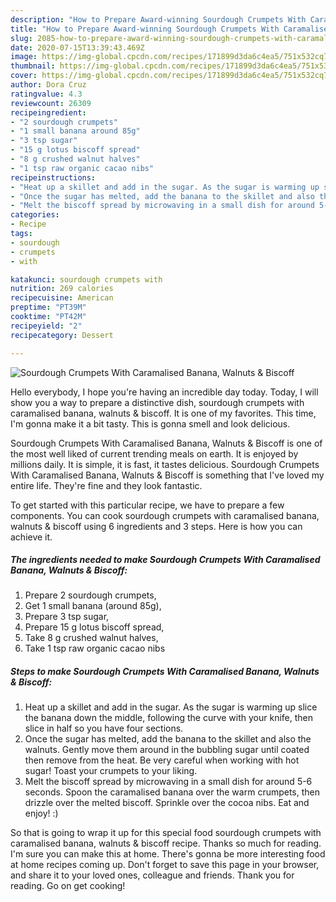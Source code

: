 ```yaml
---
description: "How to Prepare Award-winning Sourdough Crumpets With Caramalised Banana, Walnuts &amp;amp; Biscoff"
title: "How to Prepare Award-winning Sourdough Crumpets With Caramalised Banana, Walnuts &amp;amp; Biscoff"
slug: 2085-how-to-prepare-award-winning-sourdough-crumpets-with-caramalised-banana-walnuts-and-amp-biscoff
date: 2020-07-15T13:39:43.469Z
image: https://img-global.cpcdn.com/recipes/171899d3da6c4ea5/751x532cq70/sourdough-crumpets-with-caramalised-banana-walnuts-biscoff-recipe-main-photo.jpg
thumbnail: https://img-global.cpcdn.com/recipes/171899d3da6c4ea5/751x532cq70/sourdough-crumpets-with-caramalised-banana-walnuts-biscoff-recipe-main-photo.jpg
cover: https://img-global.cpcdn.com/recipes/171899d3da6c4ea5/751x532cq70/sourdough-crumpets-with-caramalised-banana-walnuts-biscoff-recipe-main-photo.jpg
author: Dora Cruz
ratingvalue: 4.3
reviewcount: 26309
recipeingredient:
- "2 sourdough crumpets"
- "1 small banana around 85g"
- "3 tsp sugar"
- "15 g lotus biscoff spread"
- "8 g crushed walnut halves"
- "1 tsp raw organic cacao nibs"
recipeinstructions:
- "Heat up a skillet and add in the sugar. As the sugar is warming up slice the banana down the middle, following the curve with your knife, then slice in half so you have four sections."
- "Once the sugar has melted, add the banana to the skillet and also the walnuts. Gently move them around in the bubbling sugar until coated then remove from the heat. Be very careful when working with hot sugar! Toast your crumpets to your liking."
- "Melt the biscoff spread by microwaving in a small dish for around 5-6 seconds. Spoon the caramalised banana over the warm crumpets, then drizzle over the melted biscoff. Sprinkle over the cocoa nibs. Eat and enjoy! :)"
categories:
- Recipe
tags:
- sourdough
- crumpets
- with

katakunci: sourdough crumpets with 
nutrition: 269 calories
recipecuisine: American
preptime: "PT39M"
cooktime: "PT42M"
recipeyield: "2"
recipecategory: Dessert

---
```



![Sourdough Crumpets With Caramalised Banana, Walnuts &amp; Biscoff](https://img-global.cpcdn.com/recipes/171899d3da6c4ea5/751x532cq70/sourdough-crumpets-with-caramalised-banana-walnuts-biscoff-recipe-main-photo.jpg)

Hello everybody, I hope you're having an incredible day today. Today, I will show you a way to prepare a distinctive dish, sourdough crumpets with caramalised banana, walnuts &amp; biscoff. It is one of my favorites. This time, I'm gonna make it a bit tasty. This is gonna smell and look delicious.

Sourdough Crumpets With Caramalised Banana, Walnuts &amp; Biscoff is one of the most well liked of current trending meals on earth. It is enjoyed by millions daily. It is simple, it is fast, it tastes delicious. Sourdough Crumpets With Caramalised Banana, Walnuts &amp; Biscoff is something that I've loved my entire life. They're fine and they look fantastic.




To get started with this particular recipe, we have to prepare a few components. You can cook sourdough crumpets with caramalised banana, walnuts &amp; biscoff using 6 ingredients and 3 steps. Here is how you can achieve it.

<!--inarticleads1-->

##### The ingredients needed to make Sourdough Crumpets With Caramalised Banana, Walnuts &amp; Biscoff:

1. Prepare 2 sourdough crumpets,
1. Get 1 small banana (around 85g),
1. Prepare 3 tsp sugar,
1. Prepare 15 g lotus biscoff spread,
1. Take 8 g crushed walnut halves,
1. Take 1 tsp raw organic cacao nibs




<!--inarticleads2-->

##### Steps to make Sourdough Crumpets With Caramalised Banana, Walnuts &amp; Biscoff:

1. Heat up a skillet and add in the sugar. As the sugar is warming up slice the banana down the middle, following the curve with your knife, then slice in half so you have four sections.
1. Once the sugar has melted, add the banana to the skillet and also the walnuts. Gently move them around in the bubbling sugar until coated then remove from the heat. Be very careful when working with hot sugar! Toast your crumpets to your liking.
1. Melt the biscoff spread by microwaving in a small dish for around 5-6 seconds. Spoon the caramalised banana over the warm crumpets, then drizzle over the melted biscoff. Sprinkle over the cocoa nibs. Eat and enjoy! :)




So that is going to wrap it up for this special food sourdough crumpets with caramalised banana, walnuts &amp; biscoff recipe. Thanks so much for reading. I'm sure you can make this at home. There's gonna be more interesting food at home recipes coming up. Don't forget to save this page in your browser, and share it to your loved ones, colleague and friends. Thank you for reading. Go on get cooking!
